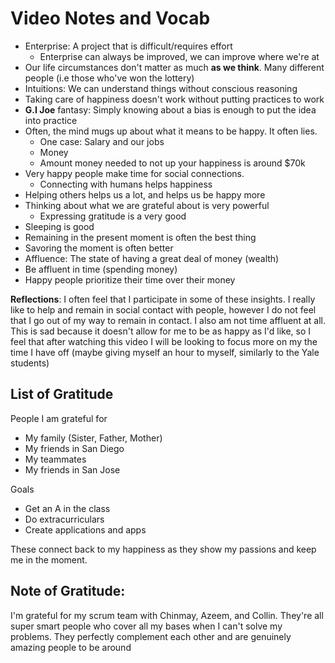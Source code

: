 

# Video Notes and Vocab
- Enterprise: A project that is difficult/requires effort
    - Enterprise can always be improved, we can improve where we're at
- Our life circumstances don't matter as much **as we think**. Many different people (i.e those who've won the lottery)
- Intuitions: We can understand things without conscious reasoning
- Taking care of happiness doesn't work without putting practices to work
- **G.I Joe** fantasy: Simply knowing about a bias is enough to put the idea into practice
- Often, the mind mugs up about what it means to be happy. It often lies.
    - One case: Salary and our jobs
    - Money
    - Amount money needed to not up your happiness is around $70k
- Very happy people make time for social connections. 
    - Connecting with humans helps happiness
- Helping others helps us a lot, and helps us be happy more
- Thinking about what we are grateful about is very powerful
    - Expressing gratitude is a very good
- Sleeping is good
- Remaining in the present moment is often the best thing
- Savoring the moment is often better
- Affluence: The state of having a great deal of money (wealth)
- Be affluent in time (spending money)
- Happy people prioritize their time over their money

**Reflections**: I often feel that I participate in some of these insights. I really like to help and remain in social contact with people, however I do not feel that I go out of my way to remain in contact. I also am not time affluent at all. This is sad because it doesn't allow for me to be as happy as I'd like, so I feel that after watching this video I will be looking to focus more on my the time I have off (maybe giving myself an hour to myself, similarly to the Yale students)

## List of Gratitude
People I am grateful for
- My family (Sister, Father, Mother)
- My friends in San Diego
- My teammates
- My friends in San Jose

Goals
- Get an A in the class
- Do extracurriculars
- Create applications and apps

These connect back to my happiness as they show my passions and keep me in the moment.

## Note of Gratitude:
I'm grateful for my scrum team with Chinmay, Azeem, and Collin. They're all super smart people who cover all my bases when I can't solve my problems. They perfectly complement each other and are genuinely amazing people to be around